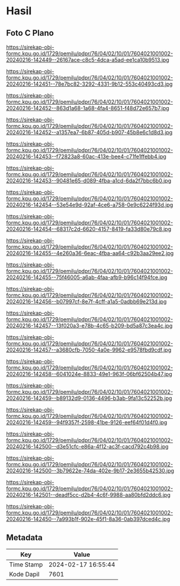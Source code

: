 # Hasil

## Foto C Plano

https://sirekap-obj-formc.kpu.go.id/1729/pemilu/pdpr/76/04/02/10/01/7604021001002-20240216-142449--26167ace-c8c5-4dca-a5ad-ee1ca10b9513.jpg

https://sirekap-obj-formc.kpu.go.id/1729/pemilu/pdpr/76/04/02/10/01/7604021001002-20240216-142451--78e7bc82-3292-4331-9b12-553c40493cd3.jpg

https://sirekap-obj-formc.kpu.go.id/1729/pemilu/pdpr/76/04/02/10/01/7604021001002-20240216-142452--863d1a68-1a68-4fa4-8651-f48d72e657b7.jpg

https://sirekap-obj-formc.kpu.go.id/1729/pemilu/pdpr/76/04/02/10/01/7604021001002-20240216-142452--a1357ea7-6b87-405d-b907-45b8e6c1d8d3.jpg

https://sirekap-obj-formc.kpu.go.id/1729/pemilu/pdpr/76/04/02/10/01/7604021001002-20240216-142453--f72823a8-60ac-413e-bee4-c71fe1ffebb4.jpg

https://sirekap-obj-formc.kpu.go.id/1729/pemilu/pdpr/76/04/02/10/01/7604021001002-20240216-142453--90481e65-d089-4fba-a1cd-6da2f7bbc6b0.jpg

https://sirekap-obj-formc.kpu.go.id/1729/pemilu/pdpr/76/04/02/10/01/7604021001002-20240216-142454--53e54e9d-92af-4ce6-a758-0e9c6224f93d.jpg

https://sirekap-obj-formc.kpu.go.id/1729/pemilu/pdpr/76/04/02/10/01/7604021001002-20240216-142454--68317c2d-6620-4157-8419-fa33d80e79c8.jpg

https://sirekap-obj-formc.kpu.go.id/1729/pemilu/pdpr/76/04/02/10/01/7604021001002-20240216-142455--4e260a36-6eac-4fba-aa64-c92b3aa29ee2.jpg

https://sirekap-obj-formc.kpu.go.id/1729/pemilu/pdpr/76/04/02/10/01/7604021001002-20240216-142455--75f46005-a6ab-4faa-afb9-b96c14f94fce.jpg

https://sirekap-obj-formc.kpu.go.id/1729/pemilu/pdpr/76/04/02/10/01/7604021001002-20240216-142456--b07997cf-8e7f-4cff-a1a5-0adbb69e213d.jpg

https://sirekap-obj-formc.kpu.go.id/1729/pemilu/pdpr/76/04/02/10/01/7604021001002-20240216-142457--13f020a3-e78b-4c65-b209-bd5a87c3ea4c.jpg

https://sirekap-obj-formc.kpu.go.id/1729/pemilu/pdpr/76/04/02/10/01/7604021001002-20240216-142457--a3680cfb-7050-4a0e-9962-e9578fbd9cdf.jpg

https://sirekap-obj-formc.kpu.go.id/1729/pemilu/pdpr/76/04/02/10/01/7604021001002-20240216-142458--6041024e-8833-49e1-963f-06bf62504b47.jpg

https://sirekap-obj-formc.kpu.go.id/1729/pemilu/pdpr/76/04/02/10/01/7604021001002-20240216-142459--b89132d9-0136-4496-b3ab-9fa13c52252b.jpg

https://sirekap-obj-formc.kpu.go.id/1729/pemilu/pdpr/76/04/02/10/01/7604021001002-20240216-142459--94f9357f-2598-41be-9126-eef64f01d4f0.jpg

https://sirekap-obj-formc.kpu.go.id/1729/pemilu/pdpr/76/04/02/10/01/7604021001002-20240216-142500--d3e51cfc-e86a-4f12-ac3f-cacd792c4b98.jpg

https://sirekap-obj-formc.kpu.go.id/1729/pemilu/pdpr/76/04/02/10/01/7604021001002-20240216-142500--3b79622e-74da-402e-9b17-2e3655b42530.jpg

https://sirekap-obj-formc.kpu.go.id/1729/pemilu/pdpr/76/04/02/10/01/7604021001002-20240216-142501--deadf5cc-d2b4-4c6f-9988-aa80bfd2ddc6.jpg

https://sirekap-obj-formc.kpu.go.id/1729/pemilu/pdpr/76/04/02/10/01/7604021001002-20240216-142450--7a993b1f-902e-45f1-8a36-0ab397dced4c.jpg


## Metadata

| Key        | Value               |
| ---------- | ------------------- |
| Time Stamp | 2024-02-17 16:55:44 |
| Kode Dapil | 7601                |



